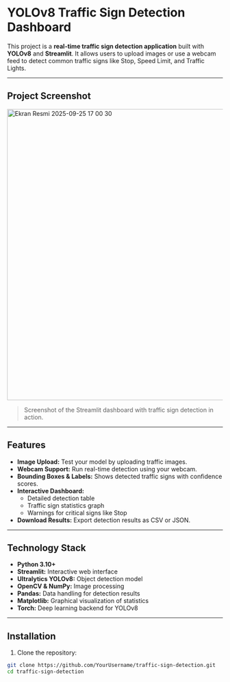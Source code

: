 # YOLOv8 Traffic Sign Detection Dashboard

This project is a **real-time traffic sign detection application** built with **YOLOv8** and **Streamlit**. It allows users to upload images or use a webcam feed to detect common traffic signs like Stop, Speed Limit, and Traffic Lights.  

---

## Project Screenshot
<img width="672" height="679" alt="Ekran Resmi 2025-09-25 17 00 30" src="https://github.com/user-attachments/assets/433a761e-3e6a-41bd-bad7-2cbf145b288e" />



> Screenshot of the Streamlit dashboard with traffic sign detection in action.

---

## Features

- **Image Upload:** Test your model by uploading traffic images.  
- **Webcam Support:** Run real-time detection using your webcam.  
- **Bounding Boxes & Labels:** Shows detected traffic signs with confidence scores.  
- **Interactive Dashboard:**  
  - Detailed detection table  
  - Traffic sign statistics graph  
  - Warnings for critical signs like Stop  
- **Download Results:** Export detection results as CSV or JSON.  

---

## Technology Stack

- **Python 3.10+**  
- **Streamlit:** Interactive web interface  
- **Ultralytics YOLOv8:** Object detection model  
- **OpenCV & NumPy:** Image processing  
- **Pandas:** Data handling for detection results  
- **Matplotlib:** Graphical visualization of statistics  
- **Torch:** Deep learning backend for YOLOv8  

---

## Installation

1. Clone the repository:

```bash
git clone https://github.com/YourUsername/traffic-sign-detection.git
cd traffic-sign-detection
